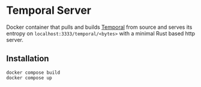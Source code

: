 # Temporal Server

Docker container that pulls and builds [Temporal](https://github.com/TheRandonauts/temporal) from source and serves its entropy on `localhost:3333/temporal/<bytes>` with a minimal Rust based http server.

## Installation

```
docker compose build
docker compose up
```
